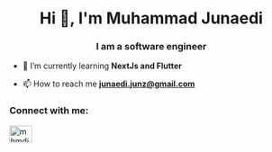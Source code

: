 <h1 align="center">Hi 👋, I'm Muhammad Junaedi</h1>
<h3 align="center">I am a software engineer</h3>

- 🌱 I’m currently learning **NextJs and Flutter**

- 📫 How to reach me **junaedi.junz@gmail.com**

<h3 align="left">Connect with me:</h3>
<p align="left">
<a href="https://linkedin.com/in/mhmdjnaed" target="blank"><img align="center" src="https://raw.githubusercontent.com/rahuldkjain/github-profile-readme-generator/master/src/images/icons/Social/linked-in-alt.svg" alt="mhmdjnaed" height="30" width="40" /></a>
</p>

